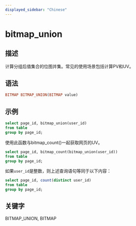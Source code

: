 ```yaml
---
displayed_sidebar: "Chinese"
---
```


# bitmap_union

## 描述

计算分组后值集合的位图并集。常见的使用场景包括计算PV和UV。

## 语法

```Haskell
BITMAP BITMAP_UNION(BITMAP value)
```

## 示例

```sql
select page_id, bitmap_union(user_id)
from table
group by page_id;
```

使用此函数与bitmap_count()一起获取网页的UV。

```sql
select page_id, bitmap_count(bitmap_union(user_id))
from table
group by page_id;
```

如果`user_id`是整数，则上述查询语句等同于以下内容：

```sql
select page_id, count(distinct user_id)
from table
group by page_id;
```

## 关键字

BITMAP_UNION, BITMAP